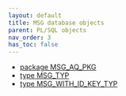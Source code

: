 ```yaml
---
layout: default
title: MSG database objects
parent: PL/SQL objects
nav_order: 3
has_toc: false
---
```

- [package MSG_AQ_PKG](R__09.PACKAGE_SPEC.MSG_AQ_PKG.html)
- [type MSG_TYP](02.TYPE_SPEC.MSG_TYP.html)
- [type MSG_WITH_ID_KEY_TYP](02.TYPE_SPEC.MSG_WITH_ID_KEY_TYP.html)

